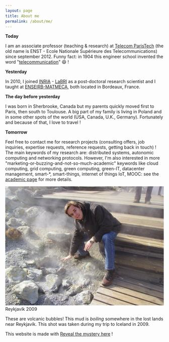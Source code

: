 ```yaml
---
layout: page
title: About me
permalink: /about/me/
---
```


**Today**

I am an associate professor (teaching &amp; research) at [Telecom ParisTech][1] (the old name is ENST - Ecole Nationale Supérieure des Telecommunications) since september 2012. Funny fact: in 1904 this engineer school invented the word "[telecommunication][2]" :smile: !

**Yesterday**

In 2010, I joined [INRIA][3] - [LaBRI][4] as a post-doctoral research scientist and I taught at [ENSEIRB-MATMECA][5], both located in Bordeaux, France.

**The day before yesterday**

I was born in Sherbrooke, Canada but my parents quickly moved first to Paris, then south to Toulouse. A big part of my family is living in Poland and in some other spots of the world (USA, Canada, U.K., Germany). Fortunately and because of that, I love to travel !

**Tomorrow**

Feel free to contact me for research projects (consulting offers, job inquiries, expertise requests, reference requests, getting back in touch) ! The main keywords of my research are: distributed systems, autonomic computing and networking protocols. However, I'm also interested in more "marketing-or-buzzing-and-not-so-much-academic" keywords like cloud computing, grid computing, green computing, green-IT, datacenter management, smart-\*, smart-things, internet of things IoT, MOOC: see the [academic page](/academic/) for more details.

<div class="row">
   <div class="col s12 m10 l8">
     <div class="card hoverable">
       <div class="card-image">
         <img src="/images/islande.jpg">
         <span class="card-title white-text tbb">Reykjavík 2009</span>
       </div>
       <div class="card-content">
         <p>These are volcanic bubbles! This mud is <i>boiling</i> somewhere in the lost lands near Reykjavík. This shot was taken during my trip to Iceland in 2009.</p>
       </div>
     </div>
   </div>
</div>

This website is made with <i class="fa fa-broken-heart"></i> [Reveal the mystery here](/about/website/) !

[1]: http://www.telecom-paristech.fr
[2]: http://en.wikipedia.org/wiki/Telecommunication#Etymology
[3]: http://www.inria.fr/en/
[4]: http://www.labri.fr/
[5]: http://www.enseirb-matmeca.fr/
[6]: http://www.remisharrock.fr/research
